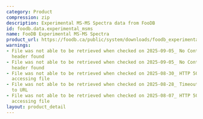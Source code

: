```yaml
---
category: Product
compression: zip
description: Experimental MS-MS Spectra data from FooDB
id: foodb.data.experimental_msms
name: FooDB Experimental MS-MS Spectra
product_url: https://foodb.ca/public/system/downloads/foodb_experimental_msms_spectra.zip
warnings:
- File was not able to be retrieved when checked on 2025-09-05_ No Content-Length
  header found
- File was not able to be retrieved when checked on 2025-09-05_ No Content-Length
  header found
- File was not able to be retrieved when checked on 2025-08-30_ HTTP 502 error when
  accessing file
- File was not able to be retrieved when checked on 2025-08-28_ Timeout connecting
  to URL
- File was not able to be retrieved when checked on 2025-08-07_ HTTP 500 error when
  accessing file
layout: product_detail
---
```

